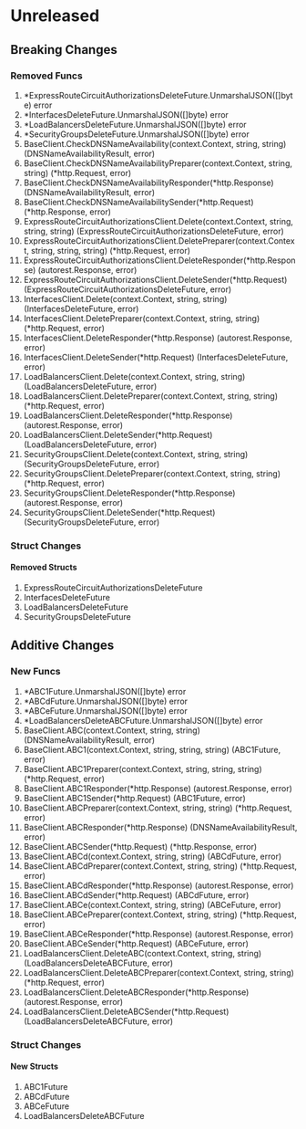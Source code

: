 # Unreleased

## Breaking Changes

### Removed Funcs

1. *ExpressRouteCircuitAuthorizationsDeleteFuture.UnmarshalJSON([]byte) error
1. *InterfacesDeleteFuture.UnmarshalJSON([]byte) error
1. *LoadBalancersDeleteFuture.UnmarshalJSON([]byte) error
1. *SecurityGroupsDeleteFuture.UnmarshalJSON([]byte) error
1. BaseClient.CheckDNSNameAvailability(context.Context, string, string) (DNSNameAvailabilityResult, error)
1. BaseClient.CheckDNSNameAvailabilityPreparer(context.Context, string, string) (*http.Request, error)
1. BaseClient.CheckDNSNameAvailabilityResponder(*http.Response) (DNSNameAvailabilityResult, error)
1. BaseClient.CheckDNSNameAvailabilitySender(*http.Request) (*http.Response, error)
1. ExpressRouteCircuitAuthorizationsClient.Delete(context.Context, string, string, string) (ExpressRouteCircuitAuthorizationsDeleteFuture, error)
1. ExpressRouteCircuitAuthorizationsClient.DeletePreparer(context.Context, string, string, string) (*http.Request, error)
1. ExpressRouteCircuitAuthorizationsClient.DeleteResponder(*http.Response) (autorest.Response, error)
1. ExpressRouteCircuitAuthorizationsClient.DeleteSender(*http.Request) (ExpressRouteCircuitAuthorizationsDeleteFuture, error)
1. InterfacesClient.Delete(context.Context, string, string) (InterfacesDeleteFuture, error)
1. InterfacesClient.DeletePreparer(context.Context, string, string) (*http.Request, error)
1. InterfacesClient.DeleteResponder(*http.Response) (autorest.Response, error)
1. InterfacesClient.DeleteSender(*http.Request) (InterfacesDeleteFuture, error)
1. LoadBalancersClient.Delete(context.Context, string, string) (LoadBalancersDeleteFuture, error)
1. LoadBalancersClient.DeletePreparer(context.Context, string, string) (*http.Request, error)
1. LoadBalancersClient.DeleteResponder(*http.Response) (autorest.Response, error)
1. LoadBalancersClient.DeleteSender(*http.Request) (LoadBalancersDeleteFuture, error)
1. SecurityGroupsClient.Delete(context.Context, string, string) (SecurityGroupsDeleteFuture, error)
1. SecurityGroupsClient.DeletePreparer(context.Context, string, string) (*http.Request, error)
1. SecurityGroupsClient.DeleteResponder(*http.Response) (autorest.Response, error)
1. SecurityGroupsClient.DeleteSender(*http.Request) (SecurityGroupsDeleteFuture, error)

### Struct Changes

#### Removed Structs

1. ExpressRouteCircuitAuthorizationsDeleteFuture
1. InterfacesDeleteFuture
1. LoadBalancersDeleteFuture
1. SecurityGroupsDeleteFuture

## Additive Changes

### New Funcs

1. *ABC1Future.UnmarshalJSON([]byte) error
1. *ABCdFuture.UnmarshalJSON([]byte) error
1. *ABCeFuture.UnmarshalJSON([]byte) error
1. *LoadBalancersDeleteABCFuture.UnmarshalJSON([]byte) error
1. BaseClient.ABC(context.Context, string, string) (DNSNameAvailabilityResult, error)
1. BaseClient.ABC1(context.Context, string, string, string) (ABC1Future, error)
1. BaseClient.ABC1Preparer(context.Context, string, string, string) (*http.Request, error)
1. BaseClient.ABC1Responder(*http.Response) (autorest.Response, error)
1. BaseClient.ABC1Sender(*http.Request) (ABC1Future, error)
1. BaseClient.ABCPreparer(context.Context, string, string) (*http.Request, error)
1. BaseClient.ABCResponder(*http.Response) (DNSNameAvailabilityResult, error)
1. BaseClient.ABCSender(*http.Request) (*http.Response, error)
1. BaseClient.ABCd(context.Context, string, string) (ABCdFuture, error)
1. BaseClient.ABCdPreparer(context.Context, string, string) (*http.Request, error)
1. BaseClient.ABCdResponder(*http.Response) (autorest.Response, error)
1. BaseClient.ABCdSender(*http.Request) (ABCdFuture, error)
1. BaseClient.ABCe(context.Context, string, string) (ABCeFuture, error)
1. BaseClient.ABCePreparer(context.Context, string, string) (*http.Request, error)
1. BaseClient.ABCeResponder(*http.Response) (autorest.Response, error)
1. BaseClient.ABCeSender(*http.Request) (ABCeFuture, error)
1. LoadBalancersClient.DeleteABC(context.Context, string, string) (LoadBalancersDeleteABCFuture, error)
1. LoadBalancersClient.DeleteABCPreparer(context.Context, string, string) (*http.Request, error)
1. LoadBalancersClient.DeleteABCResponder(*http.Response) (autorest.Response, error)
1. LoadBalancersClient.DeleteABCSender(*http.Request) (LoadBalancersDeleteABCFuture, error)

### Struct Changes

#### New Structs

1. ABC1Future
1. ABCdFuture
1. ABCeFuture
1. LoadBalancersDeleteABCFuture

